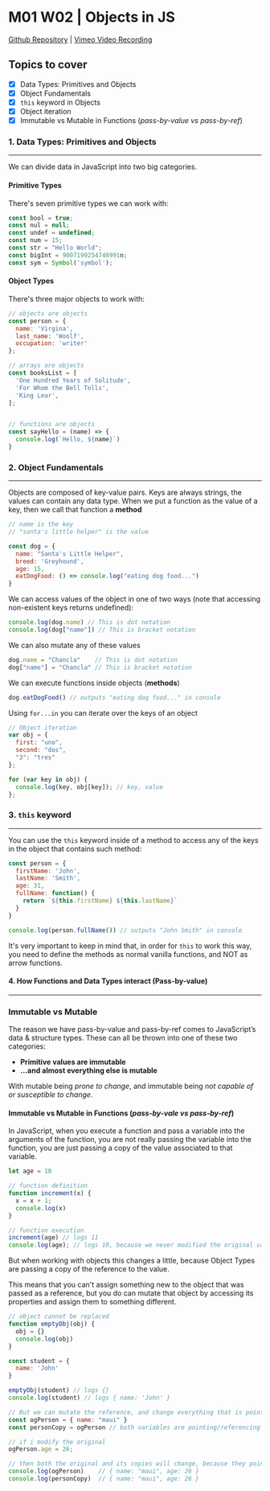 # M01 W02 | Objects in JS
[Github Repository]() | [Vimeo Video Recording]()

## Topics to cover

- [x] Data Types: Primitives and Objects
- [x] Object Fundamentals
- [x] `this` keyword in Objects
- [x] Object iteration
- [x] Immutable vs Mutable in Functions (*pass-by-value vs pass-by-ref*)

### 1. Data Types: Primitives and Objects
---

We can divide data in JavaScript into two big categories.

#### Primitive Types

There's seven primitive types we can work with:

```javascript
const bool = true;
const nul = null;
const undef = undefined;
const num = 15;
const str = "Hello World";
const bigInt = 9007199254740991n;
const sym = Symbol('symbol');
```

#### Object Types

There's three major objects to work with:

```javascript
// objects are objects
const person = {
  name: 'Virgina',
  last_name: 'Woolf',
  occupation: 'writer'
};

// arrays are objects
const booksList = [
  'One Hundred Years of Solitude',
  'For Whom the Bell Tolls',
  'King Lear',
];


// functions are objects
const sayHello = (name) => {
  console.log(`Hello, ${name}`)
}
```

### 2. Object Fundamentals
---

Objects are composed of key-value pairs.
Keys are always strings, the values can contain any data type.
When we put a function as the value of a key, then we call that function a **method**

```javascript
// name is the key
// "santa's little helper" is the value

const dog = {
  name: "Santa's Little Helper",
  breed: 'Greyhound',
  age: 15,
  eatDogFood: () => console.log("eating dog food...")
}
```

We can access values of the object in one of two ways (note that accessing non-existent keys returns undefined):

```javascript
console.log(dog.name) // This is dot notation
console.log(dog["name"]) // This is bracket notation
```

We can also mutate any of these values
```javascript
dog.name = "Chancla"    // This is dot notation
dog["name"] = "Chancla" // This is bracket notation
```

We can execute functions inside objects (**methods**)
```javascript
dog.eatDogFood() // outputs "eating dog food..." in console
```

Using `for...in` you can iterate over the keys of an object

```javascript
// Object iteration
var obj = {
  first: "uno",
  second: "dos",
  "3": "tres"
};

for (var key in obj) {
  console.log(key, obj[key]); // key, value
};
```

### 3. `this` keyword
---

You can use the `this` keyword inside of a method to access any of the keys in the object that contains such method:

```javascript
const person = {
  firstName: 'John',
  lastName: 'Smith',
  age: 31,
  fullName: function() {
    return `${this.firstName} ${this.lastName}`
  }
}

console.log(person.fullName()) // outputs "John Smith" in console
```

It's very important to keep in mind that, in order for `this` to work this way, you need to define the methods as normal vanilla functions, and NOT as arrow functions.

#### 4. How Functions and Data Types interact (Pass-by-value)
---

### Immutable vs Mutable

The reason we have pass-by-value and pass-by-ref comes to JavaScript’s data & structure types. These can all be thrown into one of these two categories: 
- **Primitive values are immutable**
- **...and almost everything else is mutable**

With mutable being *prone to change*, and immutable being *not capable of or susceptible to change*.

#### Immutable vs Mutable in Functions (*pass-by-vale vs pass-by-ref*)

In JavaScript, when you execute a function and pass a variable into the arguments of the function, you are not really passing the variable into the function, you are just passing a copy of the value associated to that variable.

```javascript
let age = 10

// function definition
function increment(x) {
  x = x + 1;
  console.log(x)
}

// function execution
increment(age) // logs 11
console.log(age); // logs 10, because we never modified the original variable, we worked with a copy

```

But when working with objects this changes a little, because Object Types are passing a copy of the reference to the value.

This means that you can't assign something new to the object that was passed as a reference, but you do can mutate that object by accessing its properties and assign them to something different.

```javascript
// object cannot be replaced
function emptyObj(obj) {
  obj = {}
  console.log(obj)
}

const student = {
  name: 'John'
}

emptyObj(student) // logs {}
console.log(student) // logs { name: 'John' }

// But we can mutate the reference, and change everything that is pointing to that same reference
const ogPerson = { name: "maui" }
const personCopy = ogPerson // both variables are pointing/referencing the same object

// if i modify the original
ogPerson.age = 26;

// then both the original and its copies will change, because they point to the same object
console.log(ogPerson)    // { name: "maui", age: 26 }
console.log(personCopy)  // { name: "maui", age: 26 }
```
